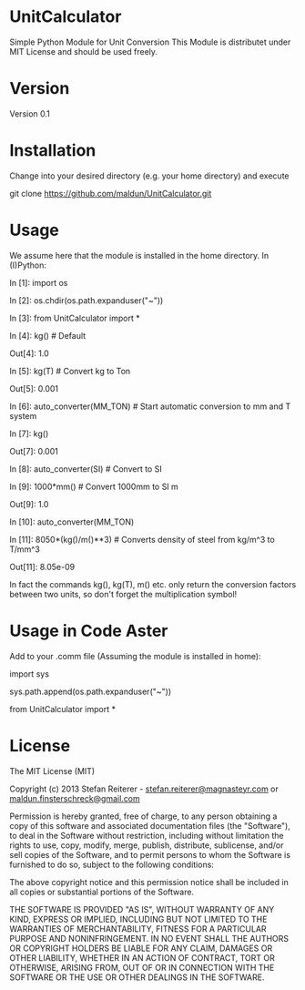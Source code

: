 UnitCalculator
==============

Simple Python Module for Unit Conversion
This Module is distributet under MIT License and
should be used freely.

Version
=======

Version 0.1

Installation
============

Change into your desired directory (e.g. your home directory) and
execute

git clone https://github.com/maldun/UnitCalculator.git

Usage
=====

We assume here that the module is installed in the home directory.
In (I)Python:

In [1]: import os

In [2]: os.chdir(os.path.expanduser("~"))

In [3]: from UnitCalculator import *

In [4]: kg() # Default

Out[4]: 1.0

In [5]: kg(T) # Convert kg to Ton

Out[5]: 0.001

In [6]: auto_converter(MM_TON) # Start automatic conversion to mm and T system

In [7]: kg()

Out[7]: 0.001

In [8]: auto_converter(SI) # Convert to SI

In [9]: 1000*mm() # Convert 1000mm to SI m

Out[9]: 1.0

In [10]: auto_converter(MM_TON) 

In [11]: 8050*(kg()/m()**3) # Converts density of steel from kg/m^3 to T/mm^3

Out[11]: 8.05e-09



In fact the commands kg(), kg(T), m() etc. only return the conversion factors between two units,
so don't forget the multiplication symbol!

Usage in Code Aster
===================

Add to your .comm file (Assuming the module is installed in home):

import sys

sys.path.append(os.path.expanduser("~"))

from UnitCalculator import *


License
=======

The MIT License (MIT)

Copyright (c) 2013 Stefan Reiterer - stefan.reiterer@magnasteyr.com or maldun.finsterschreck@gmail.com

Permission is hereby granted, free of charge, to any person obtaining a copy
of this software and associated documentation files (the "Software"), to deal
in the Software without restriction, including without limitation the rights
to use, copy, modify, merge, publish, distribute, sublicense, and/or sell
copies of the Software, and to permit persons to whom the Software is
furnished to do so, subject to the following conditions:

The above copyright notice and this permission notice shall be included in
all copies or substantial portions of the Software.

THE SOFTWARE IS PROVIDED "AS IS", WITHOUT WARRANTY OF ANY KIND, EXPRESS OR
IMPLIED, INCLUDING BUT NOT LIMITED TO THE WARRANTIES OF MERCHANTABILITY,
FITNESS FOR A PARTICULAR PURPOSE AND NONINFRINGEMENT. IN NO EVENT SHALL THE
AUTHORS OR COPYRIGHT HOLDERS BE LIABLE FOR ANY CLAIM, DAMAGES OR OTHER
LIABILITY, WHETHER IN AN ACTION OF CONTRACT, TORT OR OTHERWISE, ARISING FROM,
OUT OF OR IN CONNECTION WITH THE SOFTWARE OR THE USE OR OTHER DEALINGS IN
THE SOFTWARE.
